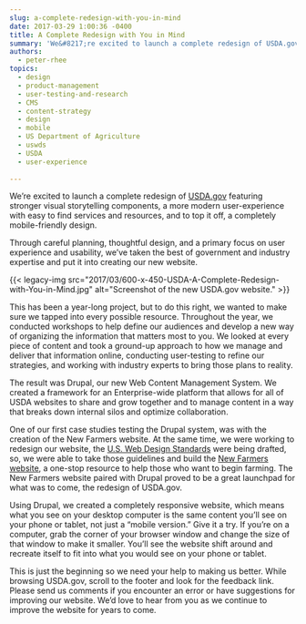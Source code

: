 ```yaml
---
slug: a-complete-redesign-with-you-in-mind
date: 2017-03-29 1:00:36 -0400
title: A Complete Redesign with You in Mind
summary: 'We&#8217;re excited to launch a complete redesign of USDA.gov featuring stronger visual storytelling components, a more modern user-experience with easy to find services and resources, and to top it off, a completely mobile-friendly design. Through careful planning, thoughtful design, and a primary focus on user experience and usability, we&#8217;ve taken the best of government and industry'
authors:
  - peter-rhee
topics:
  - design
  - product-management
  - user-testing-and-research
  - CMS
  - content-strategy
  - design
  - mobile
  - US Department of Agriculture
  - uswds
  - USDA
  - user-experience
  
---
```


We&#8217;re excited to launch a complete redesign of [USDA.gov](https://www.usda.gov/) featuring stronger visual storytelling components, a more modern user-experience with easy to find services and resources, and to top it off, a completely mobile-friendly design.

Through careful planning, thoughtful design, and a primary focus on user experience and usability, we&#8217;ve taken the best of government and industry expertise and put it into creating our new website.

{{< legacy-img src="2017/03/600-x-450-USDA-A-Complete-Redesign-with-You-in-Mind.jpg" alt="Screenshot of the new USDA.gov website." >}}

This has been a year-long project, but to do this right, we wanted to make sure we tapped into every possible resource. Throughout the year, we conducted workshops to help define our audiences and develop a new way of organizing the information that matters most to you. We looked at every piece of content and took a ground-up approach to how we manage and deliver that information online, conducting user-testing to refine our strategies, and working with industry experts to bring those plans to reality.

The result was Drupal, our new Web Content Management System. We created a framework for an Enterprise-wide platform that allows for all of USDA websites to share and grow together and to manage content in a way that breaks down internal silos and optimize collaboration.

One of our first case studies testing the Drupal system, was with the creation of the New Farmers website. At the same time, we were working to redesign our website, the [U.S. Web Design Standards](https://standards.usa.gov/) were being drafted, so, we were able to take those guidelines and build the [New Farmers website](https://newfarmers.usda.gov/), a one-stop resource to help those who want to begin farming. The New Farmers website paired with Drupal proved to be a great launchpad for what was to come, the redesign of USDA.gov.

Using Drupal, we created a completely responsive website, which means what you see on your desktop computer is the same content you&#8217;ll see on your phone or tablet, not just a &#8220;mobile version.&#8221; Give it a try. If you&#8217;re on a computer, grab the corner of your browser window and change the size of that window to make it smaller. You&#8217;ll see the website shift around and recreate itself to fit into what you would see on your phone or tablet.

This is just the beginning so we need your help to making us better. While browsing USDA.gov, scroll to the footer and look for the feedback link. Please send us comments if you encounter an error or have suggestions for improving our website. We&#8217;d love to hear from you as we continue to improve the website for years to come.
